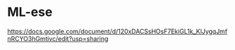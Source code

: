 # ML-ese
https://docs.google.com/document/d/120xDACSsHOsF7EkiGL1k_KlJygqJmfnRCYO3hGmtivc/edit?usp=sharing
